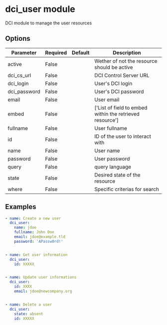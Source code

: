 # dci_user module

DCI module to manage the user resources

## Options

| Parameter | Required | Default | Description |
| --------- | -------- | ------- | ----------- |
| active | False |  | Wether of not the resource should be active |
| dci_cs_url | False |  | DCI Control Server URL |
| dci_login | False |  | User's DCI login |
| dci_password | False |  | User's DCI password |
| email | False |  | User email |
| embed | False |  | ['List of field to embed within the retrieved resource'] |
| fullname | False |  | User fullname |
| id | False |  | ID of the user to interact with |
| name | False |  | User name |
| password | False |  | User password |
| query | False |  | query language |
| state | False |  | Desired state of the resource |
| where | False |  | Specific criterias for search |

## Examples

```yaml
- name: Create a new user
  dci_user:
    name: jdoe
    fullname: John Doe
    email: jdoe@example.tld
    password: 'APassw0rd!'


- name: Get user information
  dci_user:
    id: XXXXX


- name: Update user informations
  dci_user:
    id: XXXX
    email: jdoe@newcompany.org


- name: Delete a user
  dci_user:
    state: absent
    id: XXXXX
```
